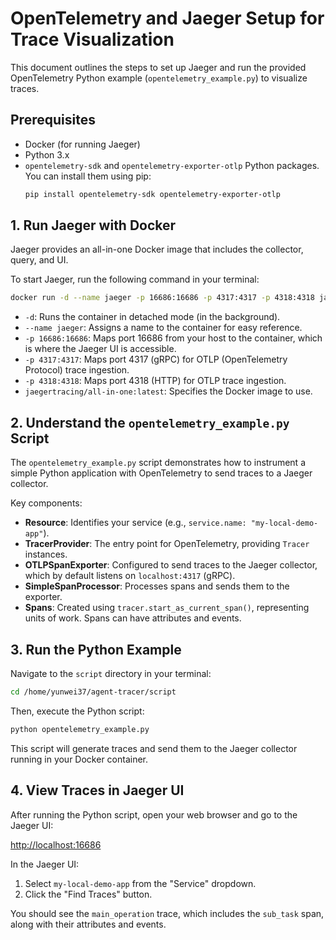 # OpenTelemetry and Jaeger Setup for Trace Visualization

This document outlines the steps to set up Jaeger and run the provided OpenTelemetry Python example (`opentelemetry_example.py`) to visualize traces.

## Prerequisites

*   Docker (for running Jaeger)
*   Python 3.x
*   `opentelemetry-sdk` and `opentelemetry-exporter-otlp` Python packages. You can install them using pip:
    ```bash
    pip install opentelemetry-sdk opentelemetry-exporter-otlp
    ```

## 1. Run Jaeger with Docker

Jaeger provides an all-in-one Docker image that includes the collector, query, and UI.

To start Jaeger, run the following command in your terminal:

```bash
docker run -d --name jaeger -p 16686:16686 -p 4317:4317 -p 4318:4318 jaegertracing/all-in-one:latest
```

*   `-d`: Runs the container in detached mode (in the background).
*   `--name jaeger`: Assigns a name to the container for easy reference.
*   `-p 16686:16686`: Maps port 16686 from your host to the container, which is where the Jaeger UI is accessible.
*   `-p 4317:4317`: Maps port 4317 (gRPC) for OTLP (OpenTelemetry Protocol) trace ingestion.
*   `-p 4318:4318`: Maps port 4318 (HTTP) for OTLP trace ingestion.
*   `jaegertracing/all-in-one:latest`: Specifies the Docker image to use.

## 2. Understand the `opentelemetry_example.py` Script

The `opentelemetry_example.py` script demonstrates how to instrument a simple Python application with OpenTelemetry to send traces to a Jaeger collector.

Key components:

*   **Resource**: Identifies your service (e.g., `service.name: "my-local-demo-app"`).
*   **TracerProvider**: The entry point for OpenTelemetry, providing `Tracer` instances.
*   **OTLPSpanExporter**: Configured to send traces to the Jaeger collector, which by default listens on `localhost:4317` (gRPC).
*   **SimpleSpanProcessor**: Processes spans and sends them to the exporter.
*   **Spans**: Created using `tracer.start_as_current_span()`, representing units of work. Spans can have attributes and events.

## 3. Run the Python Example

Navigate to the `script` directory in your terminal:

```bash
cd /home/yunwei37/agent-tracer/script
```

Then, execute the Python script:

```bash
python opentelemetry_example.py
```

This script will generate traces and send them to the Jaeger collector running in your Docker container.

## 4. View Traces in Jaeger UI

After running the Python script, open your web browser and go to the Jaeger UI:

[http://localhost:16686](http://localhost:16686)

In the Jaeger UI:

1.  Select `my-local-demo-app` from the "Service" dropdown.
2.  Click the "Find Traces" button.

You should see the `main_operation` trace, which includes the `sub_task` span, along with their attributes and events.
